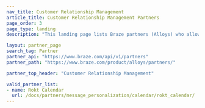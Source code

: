 ```yaml
---
nav_title: Customer Relationship Management
article_title: Customer Relationship Management Partners
page_order: 3
page_type: landing
description: "This landing page lists Braze partners (Alloys) who allow you to."

layout: partner_page
search_tag: Partner
partner_api: "https://www.braze.com/api/v1/partners"
partner_path: "https://www.braze.com/product/alloys/partners/"

partner_top_header: "Customer Relationship Management"

valid_partner_list:
- name: Rokt Calendar
  url: /docs/partners/message_personalization/calendar/rokt_calendar/
---
```


